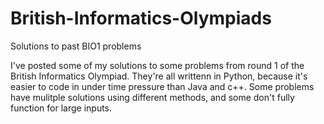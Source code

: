 # British-Informatics-Olympiads
Solutions to past BIO1 problems

I've posted some of my solutions to some problems from round 1 of the British Informatics Olympiad.
They're all writtenn in Python, because it's easier to code in under time pressure than Java and c++.
Some problems have mulitple solutions using different methods, and some don't fully function for large inputs.
